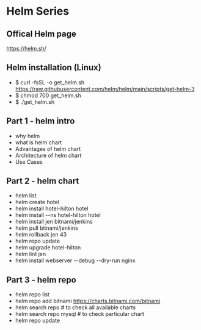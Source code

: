 # Helm Series

## Offical Helm page 

https://helm.sh/

## Helm installation (Linux)

- $ curl -fsSL -o get_helm.sh https://raw.githubusercontent.com/helm/helm/main/scripts/get-helm-3
- $ chmod 700 get_helm.sh
- $ ./get_helm.sh

## Part 1 - helm intro 

- why helm
- what is helm chart
- Advantages of helm chart
- Architecture of helm chart
- Use Cases
   
## Part 2 - helm chart 

- helm list 
- helm create hotel 
- helm install hotel-hilton hotel
- helm install --ns hotel-hilton hotel
- helm install jen bitnami/jenkins 
- helm pull bitnami/jenkins 
- helm rollback jen 43
- helm repo update
- helm upgrade hotel-hilton 
- helm lint jen
- helm install webserver --debug --dry-run nginx

## Part 3 - helm repo 

- helm repo list 
- helm repo add bitnami https://charts.bitnami.com/bitnami
- helm search repo # to check all available charts 
- helm search repo mysql # to check particular chart 
- helm repo update
